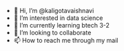 - 👋 Hi, I’m @kaligotavaishnavi
- 👀 I’m interested in data science
- 🌱 I’m currently learning btech 3-2
- 💞️ I’m looking to collaborate 
- 📫 How to reach me through my mail 

<!---
kaligotavaishnavi/kaligotavaishnavi is a ✨ special ✨ repository because its `README.md` (this file) appears on your GitHub profile.
You can click the Preview link to take a look at your changes.
--->
